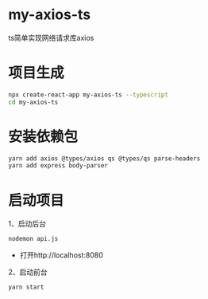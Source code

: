 # my-axios-ts
ts简单实现网络请求库axios

# 项目生成
```bash
npx create-react-app my-axios-ts --typescript
cd my-axios-ts

```

# 安装依赖包
```bash
yarn add axios @types/axios qs @types/qs parse-headers
yarn add express body-parser

```

# 启动项目
1、启动后台
```bash
nodemon api.js
```
* 打开http://localhost:8080

2、启动前台
```bash
yarn start
```
